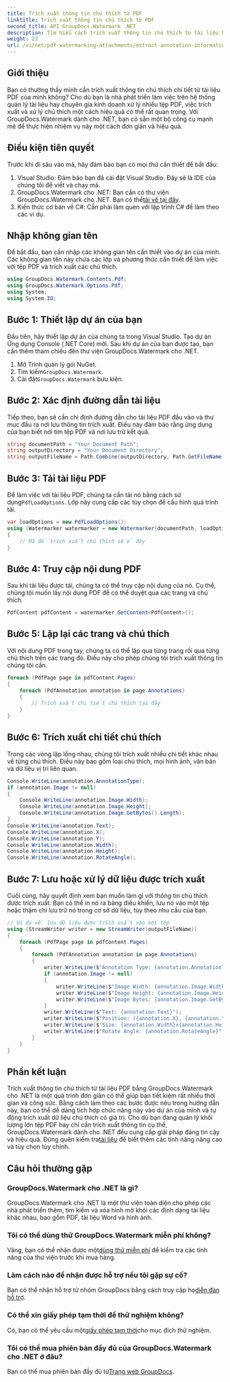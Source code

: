 ```yaml
---
title: Trích xuất thông tin chú thích từ PDF
linktitle: Trích xuất thông tin chú thích từ PDF
second_title: API GroupDocs.Watermark .NET
description: Tìm hiểu cách trích xuất thông tin chú thích từ tài liệu PDF bằng GroupDocs.Watermark cho .NET trong hướng dẫn chi tiết từng bước này.
weight: 23
url: /vi/net/pdf-watermarking-attachments/extract-annotation-information-pdf/
---
```

## Giới thiệu
Bạn có thường thấy mình cần trích xuất thông tin chú thích chi tiết từ tài liệu PDF của mình không? Cho dù bạn là nhà phát triển làm việc trên hệ thống quản lý tài liệu hay chuyên gia kinh doanh xử lý nhiều tệp PDF, việc trích xuất và xử lý chú thích một cách hiệu quả có thể rất quan trọng. Với GroupDocs.Watermark dành cho .NET, bạn có sẵn một bộ công cụ mạnh mẽ để thực hiện nhiệm vụ này một cách đơn giản và hiệu quả.
## Điều kiện tiên quyết
Trước khi đi sâu vào mã, hãy đảm bảo bạn có mọi thứ cần thiết để bắt đầu:
1. Visual Studio: Đảm bảo bạn đã cài đặt Visual Studio. Đây sẽ là IDE của chúng tôi để viết và chạy mã.
2.  GroupDocs.Watermark cho .NET: Bạn cần có thư viện GroupDocs.Watermark cho .NET. Bạn có thể[tải về tại đây](https://releases.groupdocs.com/Watermark/net/).
3. Kiến thức cơ bản về C#: Cần phải làm quen với lập trình C# để làm theo các ví dụ.
## Nhập không gian tên
Để bắt đầu, bạn cần nhập các không gian tên cần thiết vào dự án của mình. Các không gian tên này chứa các lớp và phương thức cần thiết để làm việc với tệp PDF và trích xuất các chú thích.
```csharp
using GroupDocs.Watermark.Contents.Pdf;
using GroupDocs.Watermark.Options.Pdf;
using System;
using System.IO;
```
## Bước 1: Thiết lập dự án của bạn
Đầu tiên, hãy thiết lập dự án của chúng ta trong Visual Studio. Tạo dự án Ứng dụng Console (.NET Core) mới. Sau khi dự án của bạn được tạo, bạn cần thêm tham chiếu đến thư viện GroupDocs.Watermark cho .NET.
1. Mở Trình quản lý gói NuGet.
2.  Tìm kiếm`GroupDocs.Watermark`.
3.  Cài đặt`GroupDocs.Watermark` bưu kiện.
## Bước 2: Xác định đường dẫn tài liệu
Tiếp theo, bạn sẽ cần chỉ định đường dẫn cho tài liệu PDF đầu vào và thư mục đầu ra nơi lưu thông tin trích xuất. Điều này đảm bảo rằng ứng dụng của bạn biết nơi tìm tệp PDF và nơi lưu trữ kết quả.
```csharp
string documentPath = "Your Document Path";
string outputDirectory = "Your Document Directory";
string outputFileName = Path.Combine(outputDirectory, Path.GetFileName(documentPath));
```
## Bước 3: Tải tài liệu PDF
 Để làm việc với tài liệu PDF, chúng ta cần tải nó bằng cách sử dụng`PdfLoadOptions`. Lớp này cung cấp các tùy chọn để cấu hình quá trình tải.
```csharp
var loadOptions = new PdfLoadOptions();
using (Watermarker watermarker = new Watermarker(documentPath, loadOptions))
{
    // Mã để trích xuất chú thích sẽ ở đây
}
```
## Bước 4: Truy cập nội dung PDF
Sau khi tài liệu được tải, chúng ta có thể truy cập nội dung của nó. Cụ thể, chúng tôi muốn lấy nội dung PDF để có thể duyệt qua các trang và chú thích.
```csharp
PdfContent pdfContent = watermarker.GetContent<PdfContent>();
```
## Bước 5: Lặp lại các trang và chú thích
Với nội dung PDF trong tay, chúng ta có thể lặp qua từng trang rồi qua từng chú thích trên các trang đó. Điều này cho phép chúng tôi trích xuất thông tin chúng tôi cần.
```csharp
foreach (PdfPage page in pdfContent.Pages)
{
    foreach (PdfAnnotation annotation in page.Annotations)
    {
        // Trích xuất chi tiết chú thích tại đây
    }
}
```
## Bước 6: Trích xuất chi tiết chú thích
Trong các vòng lặp lồng nhau, chúng tôi trích xuất nhiều chi tiết khác nhau về từng chú thích. Điều này bao gồm loại chú thích, mọi hình ảnh, văn bản và dữ liệu vị trí liên quan.
```csharp
Console.WriteLine(annotation.AnnotationType);
if (annotation.Image != null)
{
    Console.WriteLine(annotation.Image.Width);
    Console.WriteLine(annotation.Image.Height);
    Console.WriteLine(annotation.Image.GetBytes().Length);
}
Console.WriteLine(annotation.Text);
Console.WriteLine(annotation.X);
Console.WriteLine(annotation.Y);
Console.WriteLine(annotation.Width);
Console.WriteLine(annotation.Height);
Console.WriteLine(annotation.RotateAngle);
```
## Bước 7: Lưu hoặc xử lý dữ liệu được trích xuất
Cuối cùng, hãy quyết định xem bạn muốn làm gì với thông tin chú thích được trích xuất. Bạn có thể in nó ra bảng điều khiển, lưu nó vào một tệp hoặc thậm chí lưu trữ nó trong cơ sở dữ liệu, tùy theo nhu cầu của bạn.
```csharp
// Ví dụ về lưu dữ liệu được trích xuất vào một tệp
using (StreamWriter writer = new StreamWriter(outputFileName))
{
    foreach (PdfPage page in pdfContent.Pages)
    {
        foreach (PdfAnnotation annotation in page.Annotations)
        {
            writer.WriteLine($"Annotation Type: {annotation.AnnotationType}");
            if (annotation.Image != null)
            {
                writer.WriteLine($"Image Width: {annotation.Image.Width}");
                writer.WriteLine($"Image Height: {annotation.Image.Height}");
                writer.WriteLine($"Image Bytes: {annotation.Image.GetBytes().Length}");
            }
            writer.WriteLine($"Text: {annotation.Text}");
            writer.WriteLine($"Position: ({annotation.X}, {annotation.Y})");
            writer.WriteLine($"Size: {annotation.Width}x{annotation.Height}");
            writer.WriteLine($"Rotate Angle: {annotation.RotateAngle}");
        }
    }
}
```
## Phần kết luận
Trích xuất thông tin chú thích từ tài liệu PDF bằng GroupDocs.Watermark cho .NET là một quá trình đơn giản có thể giúp bạn tiết kiệm rất nhiều thời gian và công sức. Bằng cách làm theo các bước được nêu trong hướng dẫn này, bạn có thể dễ dàng tích hợp chức năng này vào dự án của mình và tự động trích xuất dữ liệu chú thích có giá trị.
 Cho dù bạn đang quản lý khối lượng lớn tệp PDF hay chỉ cần trích xuất thông tin cụ thể, GroupDocs.Watermark dành cho .NET đều cung cấp giải pháp đáng tin cậy và hiệu quả. Đừng quên kiểm tra[tài liệu](https://tutorials.groupdocs.com/Watermark/net/) để biết thêm các tính năng nâng cao và tùy chọn tùy chỉnh.
## Câu hỏi thường gặp
### GroupDocs.Watermark cho .NET là gì?
GroupDocs.Watermark cho .NET là một thư viện toàn diện cho phép các nhà phát triển thêm, tìm kiếm và xóa hình mờ khỏi các định dạng tài liệu khác nhau, bao gồm PDF, tài liệu Word và hình ảnh.
### Tôi có thể dùng thử GroupDocs.Watermark miễn phí không?
 Vâng, bạn có thể nhận được một[dùng thử miễn phí](https://releases.groupdocs.com/) để kiểm tra các tính năng của thư viện trước khi mua hàng.
### Làm cách nào để nhận được hỗ trợ nếu tôi gặp sự cố?
 Bạn có thể nhận hỗ trợ từ nhóm GroupDocs bằng cách truy cập họ[diễn đàn hỗ trợ](https://forum.groupdocs.com/c/watermark/19).
### Có thể xin giấy phép tạm thời để thử nghiệm không?
 Có, bạn có thể yêu cầu một[giấy phép tạm thời](https://purchase.groupdocs.com/temporary-license/)cho mục đích thử nghiệm.
### Tôi có thể mua phiên bản đầy đủ của GroupDocs.Watermark cho .NET ở đâu?
 Bạn có thể mua phiên bản đầy đủ từ[Trang web GroupDocs](https://purchase.groupdocs.com/buy).